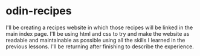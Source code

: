 # odin-recipes

I'll be creating a recipes website in which those recipes will be linked in the main index page. I'll be using html and css to try and make the website as readable and maintainable as possible using all the skills I learned in the previous lessons. I'll be returning after finishing to describe the experience.